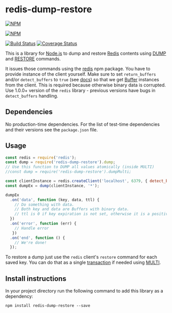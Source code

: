 # redis-dump-restore

[![NPM](https://nodei.co/npm/redis-dump-restore.png)](https://npmjs.org/package/redis-dump-restore)

[![NPM](https://nodei.co/npm-dl/redis-dump-restore.png)](https://nodei.co/npm-dl/redis-dump-restore/)

[![Build Status](https://travis-ci.org/atlassian/redis-dump-restore.svg?branch=master)](https://travis-ci.org/atlassian/redis-dump-restore)
[![Coverage Status](https://coveralls.io/repos/atlassian/redis-dump-restore/badge.svg?branch=master&service=github)](https://coveralls.io/github/atlassian/redis-dump-restore?branch=master)

This is a library for [Node.js](https://nodejs.org/) to dump and restore [Redis](http://redis.io) contents
using [DUMP](http://redis.io/commands/DUMP) and [RESTORE](http://redis.io/commands/RESTORE) commands.

It issues those commands using the [redis](https://www.npmjs.com/package/redis) npm package. You have to provide
instance of the client yourself. Make sure to set `return_buffers` and/or `detect_buffers` to `true`
(see [docs](https://www.npmjs.com/package/redis#overloading)) so that we get
[Buffer](https://nodejs.org/api/buffer.html) instances from the client.
This is required because otherwise binary data is corrupted. Use 1.0.0+ version of the `redis` library - previous
versions have bugs in `detect_buffers` handling.

## Dependencies

No production-time dependencies. For the list of test-time dependencies and their versions see the `package.json` file.

## Usage

```JavaScript
const redis = require('redis');
const dump = require('redis-dump-restore').dump;
// Use this function to DUMP all values atomically (inside MULTI)
//const dump = require('redis-dump-restore').dumpMulti;

const clientInstance = redis.createClient('localhost', 6379, { detect_buffers: true });
const dumpEx = dump(clientInstance, '*');

dumpEx
  .on('data', function (key, data, ttl) {
    // Do something with data.
    // Both key and data are Buffers with binary data.
    // ttl is 0 if key expiration is not set, otherwise it is a positive value in milliseconds.
  })
  .on('error', function (err) {
    // Handle error
   })
  .on('end', function () {
    // We're done!
  });
```

To restore a dump just use the `redis` client's `restore` command for each saved key. You can do that as a single
[transaction](http://redis.io/topics/transactions) if needed using [MULTI](http://redis.io/commands/MULTI).

## Install instructions

In your project directory run the following command to add this library as a dependency:

```shell
npm install redis-dump-restore --save
```
